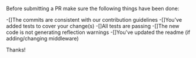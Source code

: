 Before submitting a PR make sure the following things have been done:

-[]The commits are consistent with our contribution guidelines
-[]You've added tests to cover your change(s)
-[]All tests are passing
-[]The new code is not generating reflection warnings
-[]You've updated the readme (if adding/changing middleware)

Thanks!
